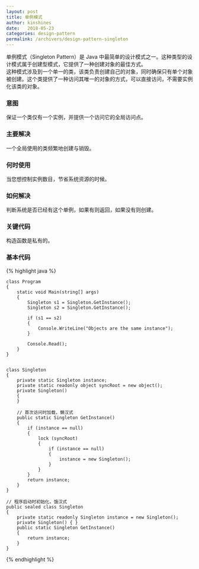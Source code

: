 ```yaml
---
layout: post
title: 单例模式
author: kinshines
date:   2018-05-23
categories: design-pattern
permalink: /archivers/design-pattern-singleton
---
```


<p class="lead">
单例模式（Singleton Pattern）是 Java 中最简单的设计模式之一。这种类型的设计模式属于创建型模式，它提供了一种创建对象的最佳方式。
<br/>
这种模式涉及到一个单一的类，该类负责创建自己的对象，同时确保只有单个对象被创建。这个类提供了一种访问其唯一的对象的方式，可以直接访问，不需要实例化该类的对象。
</p>

### 意图
保证一个类仅有一个实例，并提供一个访问它的全局访问点。
### 主要解决
一个全局使用的类频繁地创建与销毁。
### 何时使用
当您想控制实例数目，节省系统资源的时候。
### 如何解决
判断系统是否已经有这个单例，如果有则返回，如果没有则创建。
### 关键代码
构造函数是私有的。

### 基本代码

{% highlight java %}

    class Program
    {
        static void Main(string[] args)
        {
            Singleton s1 = Singleton.GetInstance();
            Singleton s2 = Singleton.GetInstance();

            if (s1 == s2)
            {
                Console.WriteLine("Objects are the same instance");
            }

            Console.Read();
        }
    }


    class Singleton
    {
        private static Singleton instance;
        private static readonly object syncRoot = new object();
        private Singleton()
        {
        }

        // 首次访问时加载，懒汉式
        public static Singleton GetInstance()
        {
            if (instance == null)
            {
                lock (syncRoot)
                {
                    if (instance == null)
                    {
                        instance = new Singleton();
                    }
                }
            }
            return instance;
        }
    }

    // 程序启动时初始化，饿汉式
    public sealed class Singleton
    {
        private static readonly Singleton instance = new Singleton();
        private Singleton() { }
        public static Singleton GetInstance()
        {
            return instance;
        }
    }

{% endhighlight %}